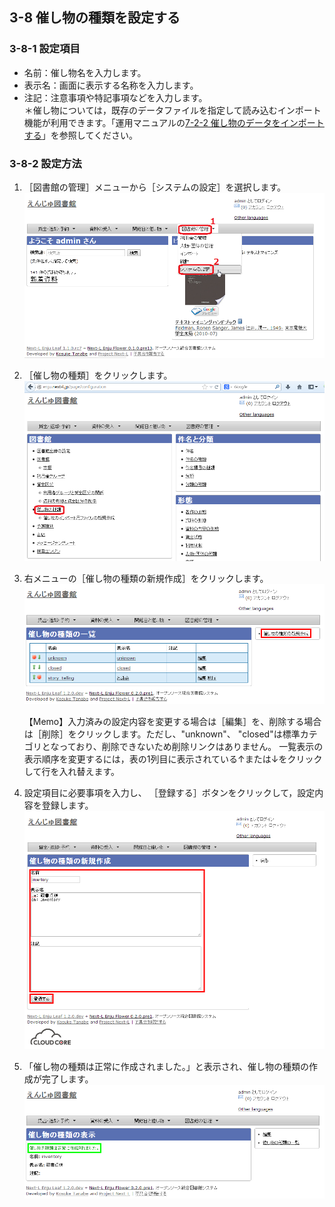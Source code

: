 <a name="3-8" />

3-8 催し物の種類を設定する
--------------------------

<a name="3-8-1" />

### 3-8-1 設定項目

* 名前：催し物名を入力します。
* 表示名：画面に表示する名称を入力します。
* 注記：注意事項や特記事項などを入力します。  
  ＊催し物については，既存のデータファイルを指定して読み込むインポート機能が利用できます。「運用マニュアルの[7-2-2 催し物のデータをインポートする](enju_operation.html#7-2-2)」を参照してください。

<a name="3-8-2" />

### 3-8-2 設定方法

1. ［図書館の管理］メニューから［システムの設定］を選択します。  
   ![システムの設定](assets/images/image_system_setup.png)
2. ［催し物の種類］をクリックします。  
   ![催し物の種類設定](assets/images/image_initial_033_0.png)
3. 右メニューの［催し物の種類の新規作成］をクリックします。  
   ![催し物の種類の新規作成](assets/images/image_initial_033.png)  

   <div class="alert alert-info">
   【Memo】入力済みの設定内容を変更する場合は［編集］を、削除する場合は［削除］をクリックします。ただし、"unknown"、 "closed"は標準カテゴリとなっており、削除できないため削除リンクはありません。  
   一覧表示の表示順序を変更するには，表の1列目に表示されている↑または↓をクリックして行を入れ替えます。
   </div>
4. 設定項目に必要事項を入力し、
   ［登録する］ボタンをクリックして，設定内容を登録します。  
   ![催し物の種類を作成](assets/images/image_initial_034.png)
5. 「催し物の種類は正常に作成されました。」と表示され、催し物の種類の作成が完了します。
   ![催し物の種類の作成が完了](assets/images/image_initial_034_2.png)

